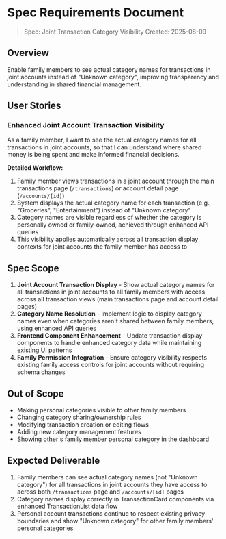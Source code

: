 # Spec Requirements Document

> Spec: Joint Transaction Category Visibility
> Created: 2025-08-09

## Overview

Enable family members to see actual category names for transactions in joint accounts instead of "Unknown category", improving transparency and understanding in shared financial management.

## User Stories

### Enhanced Joint Account Transaction Visibility

As a family member, I want to see the actual category names for all transactions in joint accounts, so that I can understand where shared money is being spent and make informed financial decisions.

**Detailed Workflow:**

1. Family member views transactions in a joint account through the main transactions page (`/transactions`) or account detail page (`/accounts/[id]`)
2. System displays the actual category name for each transaction (e.g., "Groceries", "Entertainment") instead of "Unknown category"
3. Category names are visible regardless of whether the category is personally owned or family-owned, achieved through enhanced API queries
4. This visibility applies automatically across all transaction display contexts for joint accounts the family member has access to

## Spec Scope

1. **Joint Account Transaction Display** - Show actual category names for all transactions in joint accounts to all family members with access across all transaction views (main transactions page and account detail pages)
2. **Category Name Resolution** - Implement logic to display category names even when categories aren't shared between family members, using enhanced API queries
3. **Frontend Component Enhancement** - Update transaction display components to handle enhanced category data while maintaining existing UI patterns
4. **Family Permission Integration** - Ensure category visibility respects existing family access controls for joint accounts without requiring schema changes

## Out of Scope

- Making personal categories visible to other family members
- Changing category sharing/ownership rules
- Modifying transaction creation or editing flows
- Adding new category management features
- Showing other's family member personal category in the dashboard

## Expected Deliverable

1. Family members can see actual category names (not "Unknown category") for all transactions in joint accounts they have access to across both `/transactions` page and `/accounts/[id]` pages
2. Category names display correctly in TransactionCard components via enhanced TransactionList data flow
3. Personal account transactions continue to respect existing privacy boundaries and show "Unknown category" for other family members' personal categories
